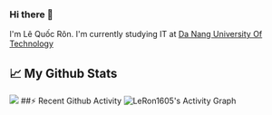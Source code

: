 ### Hi there 👋

<!--
**LeRon1605/LeRon1605** is a ✨ _special_ ✨ repository because its `README.md` (this file) appears on your GitHub profile.

Here are some ideas to get you started:
- I'm Lê Quốc Rôn. I'm currently K20 at <a href="http://dut.udn.vn/">DUT</a>
- 🔭 I’m currently working on ...
- 🌱 I’m currently learning ...
- 👯 I’m looking to collaborate on ...
- 🤔 I’m looking for help with ...
- 💬 Ask me about ...
- 📫 How to reach me: ...
- 😄 Pronouns: ...
- ⚡ Fun fact: ...
-->
I'm Lê Quốc Rôn. I'm currently studying IT at <a href="http://dut.udn.vn/">Da Nang University Of Technology</a>
## 📈 My Github Stats
<img src="https://github-readme-stats.vercel.app/api?username=LeRon1605&&show_icons=true&title_color=00ffff&icon_color=cc66ff&text_color=daf7dc&bg_color=1e2731">
##⚡ Recent Github Activity
<img alt="LeRon1605's Activity Graph" src="https://activity-graph.herokuapp.com/graph?username=LeRon1605&custom_title=LeRon1605's%20Contribution%20Graph&theme=react-dark" />
